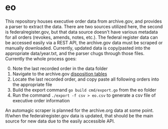 # eo

This repository houses executive order data from archive.gov, and provides a
parser to extract the data.  There are two sources utilized here, the second is
federalregister.gov, but that data source doesn't have various metadata for all
orders (revokes, amends, notes, etc.).  The federal register data can be
accessed easily via a REST API, the archive.gov data must be scraped or
manually downloaded.  Currently, updated data is copy/pasted into the
appropriate data/year.txt, and the parser chugs through those files.  Currently
the whole process goes:

0. Note the last recorded order in the data folder
1. Navigate to the archive.gov [disposition tables](https://www.archives.gov/federal-register/executive-orders/disposition)
2. Locate the last recorded order, and copy paste all following orders into the
   appropriate file
3. Build the export command `go build cmd/export.go` from the eo folder
4. Run the command `./export -f csv > eo.csv` to generate a csv file of executive
   order information

An automagic scraper is planned for the archive.org data at some point.
If/when the federalregister.gov data is updated, that should be the main source
for new data due to the easily accessible API.
